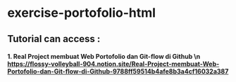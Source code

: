 # exercise-portofolio-html
## Tutorial can access :
#### 1. Real Project membuat Web Portofolio dan Git-flow di Github \n https://flossy-volleyball-904.notion.site/Real-Project-membuat-Web-Portofolio-dan-Git-flow-di-Github-9788ff59514b4afe8b3a4cf16032a387
